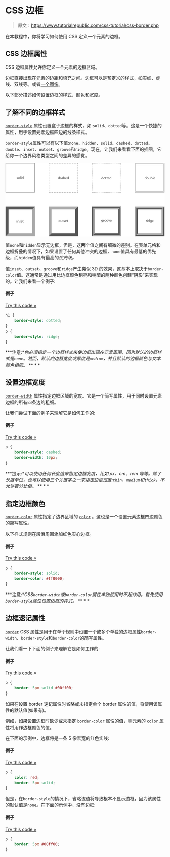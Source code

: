 # CSS 边框

> 原文：<https://www.tutorialrepublic.com/css-tutorial/css-border.php>

在本教程中，你将学习如何使用 CSS 定义一个元素的边框。

## CSS 边框属性

CSS 边框属性允许你定义一个元素的边框区域。

边框直接出现在元素的边距和填充之间。边框可以是预定义的样式，如实线、虚线、双线等。或者[一个图像](css3-border.php)。

以下部分描述如何设置边框的样式、颜色和宽度。

## 了解不同的边框样式

[`border-style`](../css-reference/css-border-style-property.php) 属性设置盒子边框的样式，如:`solid`、`dotted`等。这是一个快捷的属性，用于设置元素边框四边的线条样式。

`border-style`属性可以有以下值:`none`、`hidden`、`solid`、`dashed`、`dotted`、`double`、`inset`、`outset`、`groove`和`ridge`。现在，让我们来看看下面的插图，它给你一个边界风格类型之间的差异的感觉。

![CSS Border Styles](img/b2b31ecd8dddc7c7c2bb3193108fde15.png)

值`none`和`hidden`显示无边框，但是，这两个值之间有细微的差别。在表单元格和边框折叠的情况下，如果设置了任何其他冲突的边框，`none`值具有最低的优先级，而`hidden`值具有最高的*优先级。*

值`inset`、`outset`、`groove`和`ridge`产生类似 3D 的效果，这基本上取决于`border-color`值。这通常是通过用比边框颜色稍亮和稍暗的两种颜色创建“阴影”来实现的。让我们来看一个例子:

#### 例子

[Try this code »](../codelab.php?topic=css&file=border-style-property "Try this code using online Editor")

```css
h1 {
    border-style: dotted;
}
p {
    border-style: ridge;
}
```

 ***注意:**你必须指定一个边框样式来使边框出现在元素周围，因为默认的边框样式是`none`。然而，默认的边框宽度或厚度是`medium`，并且默认的边框颜色与文本颜色相同。*  ** * *

## 设置边框宽度

[`border-width`](../css-reference/css-border-width-property.php) 属性指定边框区域的宽度。它是一个简写属性，用于同时设置元素边框的所有四条边的粗细。

让我们尝试下面的例子来理解它是如何工作的:

#### 例子

[Try this code »](../codelab.php?topic=css&file=border-width-property "Try this code using online Editor")

```css
p {
    border-style: dashed;
    border-width: 10px;
}
```

 ***提示:**可以使用任何长度值来指定边框宽度，比如 px、em、rem 等等。除了长度单位，也可以使用三个关键字之一来指定边框宽度:`thin`、`medium`和`thick`。不允许百分比值。*  ** * *

## 指定边框颜色

[`border-color`](../css-reference/css-border-color-property.php) 属性指定了边界区域的 [`color`](../css-reference/css-color-property.php) 。这也是一个设置元素边框四边颜色的简写属性。

以下样式规则在段落周围添加红色实心边框。

#### 例子

[Try this code »](../codelab.php?topic=css&file=border-color-property "Try this code using online Editor")

```css
p {
    border-style: solid;
    border-color: #ff0000;
}
```

 ***注意:**CSS`border-width`或`border-color`属性单独使用时不起作用。首先使用`border-style`属性设置边框的样式。*  ** * *

## 边框速记属性

[`border`](../css-reference/css-border-property.php) CSS 属性是用于在单个规则中设置一个或多个单独的边框属性`border-width`、`border-style`和`border-color`的简写属性。

让我们看一下下面的例子来理解它是如何工作的:

#### 例子

[Try this code »](../codelab.php?topic=css&file=border-shorthand-property-01 "Try this code using online Editor")

```css
p {
    border: 5px solid #00ff00;
}
```

如果在设置 border 速记属性时省略或未指定单个 border 属性的值，将使用该属性的默认值(如果有)。

例如，如果设置边框时缺少或未指定 [`border-color`](../css-reference/css-border-color-property.php) 属性的值，则元素的 [`color`](css-color.php) 属性将用作边框颜色的值。

在下面的示例中，边框将是一条 5 像素宽的红色实线:

#### 例子

[Try this code »](../codelab.php?topic=css&file=border-shorthand-property-02 "Try this code using online Editor")

```css
p {
    color: red;
    border: 5px solid;
}
```

但是，在`border-style`的情况下，省略该值将导致根本不显示边框，因为该属性的默认值是`none`。在下面的示例中，没有边框:

#### 例子

[Try this code »](../codelab.php?topic=css&file=border-shorthand-property-03 "Try this code using online Editor")

```css
p {
    border: 5px #00ff00;
}
```

